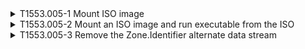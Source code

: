 <details>
<summary>T1553.005-1 Mount ISO image
</summary>
<pre>$ NA </pre>
</details>
<details>
<summary>T1553.005-2 Mount an ISO image and run executable from the ISO
</summary>
<pre>$ NA </pre>
</details>
<details>
<summary>T1553.005-3 Remove the Zone.Identifier alternate data stream
</summary>
<pre>$ NA </pre>
</details>
